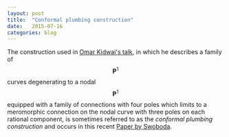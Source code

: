 ```yaml
---
layout: post
title:  "Conformal plumbing construction"
date:   2015-07-16
categories: blog
---
```


The construction used in [Omar Kidwai's talk], in which he describes a family of $$\mathbf{P}^1$$ curves
degenerating to a nodal $$\mathbf{P}^1$$ equipped with a family of connections with four poles which 
limits to a meromorphic connection on the nodal curve with three poles on each rational component,
is sometimes referred to as the *conformal plumbing construction* and occurs in this recent [Paper by Swoboda].

[Paper by Swoboda]: http://arxiv.org/abs/1507.04382
[Omar Kidwai's talk]: http://g-s-lab.github.io/glab/events/talk/2015/07/14/kidwai.html

